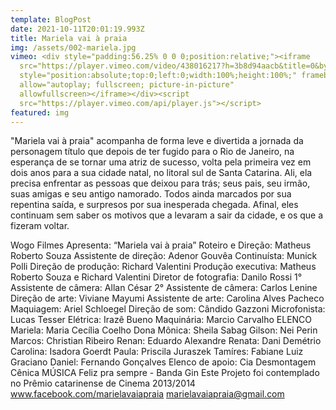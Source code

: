 ```yaml
---
template: BlogPost
date: 2021-10-11T20:01:19.993Z
title: Mariela vai à praia
img: /assets/002-mariela.jpg
vimeo: <div style="padding:56.25% 0 0 0;position:relative;"><iframe
  src="https://player.vimeo.com/video/438016217?h=3b8d94aacb&title=0&byline=0&portrait=0"
  style="position:absolute;top:0;left:0;width:100%;height:100%;" frameborder="0"
  allow="autoplay; fullscreen; picture-in-picture"
  allowfullscreen></iframe></div><script
  src="https://player.vimeo.com/api/player.js"></script>
featured: img
---
```

"Mariela vai à praia" acompanha de forma leve e divertida a jornada da personagem título que depois de ter fugido para o Rio de Janeiro, na esperança de se tornar uma atriz de sucesso, volta pela primeira vez em dois anos para a sua cidade natal, no litoral sul de Santa Catarina. Ali, ela precisa enfrentar as pessoas que deixou para trás; seus pais, seu irmão, suas amigas e seu antigo namorado. Todos ainda marcados por sua repentina saída, e surpresos por sua inesperada chegada. Afinal, eles continuam sem saber os motivos que a levaram a sair da cidade, e os que a fizeram voltar. 

Wogo Filmes Apresenta: “Mariela vai à praia” Roteiro e Direção: Matheus Roberto Souza Assistente de direção: Adenor Gouvêa Continuísta: Munick Polli Direção de produção: Richard Valentini Produção executiva: Matheus Roberto Souza e Richard Valentini Diretor de fotografia: Danilo Rossi 1° Assistente de câmera: Allan César 2° Assistente de câmera: Carlos Lenine Direção de arte: Viviane Mayumi Assistente de arte: Carolina Alves Pacheco Maquiagem: Ariel Schloegel Direção de som: Cândido Gazzoni Microfonista: Lucas Tesser Elétrica: Irazê Bueno Maquinária: Marcio Carvalho ELENCO Mariela: Maria Cecília Coelho Dona Mônica: Sheila Sabag Gilson: Nei Perin Marcos: Christian Ribeiro Renan: Eduardo Alexandre Renata: Dani Demétrio Carolina: Isadora Goerdt Paula: Priscila Juraszek Tamíres: Fabiane Luiz Graciano Daniel: Fernando Gonçalves Elenco de apoio: Cia Desmontagem Cênica MÚSICA Feliz pra sempre - Banda Gin Este Projeto foi contemplado no Prêmio catarinense de Cinema 2013/2014 www.facebook.com/marielavaiapraia marielavaiapraia@gmail.com